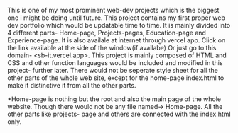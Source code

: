 This is one of my most prominent web-dev projects which is the biggest one i might be doing until future.
This project contains my first proper web dev portfolio which would be updatable time to time.
It is mainly divided into 4 different parts- Home-page, Projects-pages, Education-page and Experience-page. It is also availale at internet through vercel app.
Click on the link available at the side of the window(if availabe) Or just go to this domain- <sb-it.vercel.app>.
This project is mainly composed of HTML and CSS and other function languages would be included and modified in this project- further later.
There would not be seperate style sheet for all the other parts of the whole web site, except for the home-page index.html to make it distinctive it from all the other parts.

*Home-page is nothing but the root and also the main page of the whole website. Though there would not be any file named-> Home-page. All the other parts like projects-
    page and others are connected with the index.html only. 
